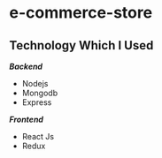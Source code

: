 # e-commerce-store

 ## Technology Which I Used
   ***Backend***
   
 - Nodejs
 - Mongodb
 - Express

 ***Frontend***
 

 - React Js
 - Redux

<br />
